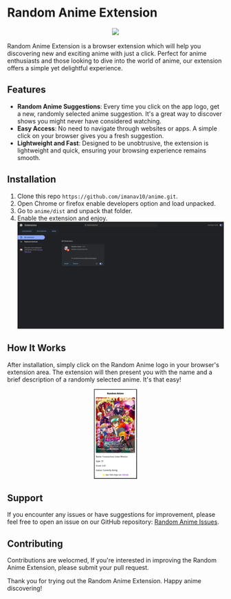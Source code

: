 # Random Anime Extension

<p align="center">
<img src="assets/logo.png" width="250"/>
</p>
Random Anime Extension is a browser extension which will help you discovering new and exciting anime with just a click. Perfect for anime enthusiasts and those looking to dive into the world of anime, our extension offers a simple yet delightful experience.

## Features

- **Random Anime Suggestions**: Every time you click on the app logo, get a new, randomly selected anime suggestion. It's a great way to discover shows you might never have considered watching.
- **Easy Access**: No need to navigate through websites or apps. A simple click on your browser gives you a fresh suggestion.
- **Lightweight and Fast**: Designed to be unobtrusive, the extension is lightweight and quick, ensuring your browsing experience remains smooth.

## Installation

1. Clone this repo `https://github.com/imanav10/anime.git`.
2. Open Chrome or firefox enable developers option and load unpacked.
3. Go to `anime/dist` and unpack that folder.
4. Enable the extension and enjoy.
![](assets/image2.png)

## How It Works

After installation, simply click on the Random Anime logo in your browser's extension area. The extension will then present you with the name and a brief description of a randomly selected anime. It's that easy!
<p align="center">
<img src="assets/image.png" width="100"/>
</p>

## Support

If you encounter any issues or have suggestions for improvement, please feel free to open an issue on our GitHub repository: [Random Anime Issues](https://github.com/imanav10/anime/issues).

## Contributing

Contributions are welocmed, If you're interested in improving the Random Anime Extension, please submit your pull request.


Thank you for trying out the Random Anime Extension. Happy anime discovering!
